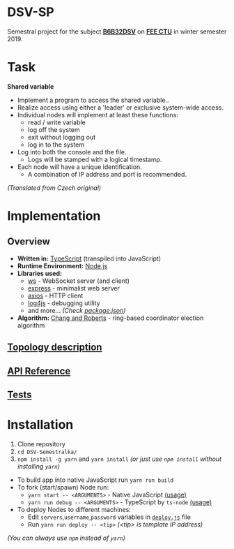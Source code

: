 # DSV-SP
Semestral project for the subject **[B6B32DSV](https://www.fel.cvut.cz/en/education/bk/predmety/31/31/p3131406.html)** on **[FEE CTU](https://www.fel.cvut.cz/)** in winter semester 2019.

# Task
**Shared variable**
- Implement a program to access the shared variable..
- Realize access using either a 'leader' or exclusive system-wide access.
- Individual nodes will implement at least these functions:
  - read / write variable
  - log off the system
  - exit without logging out
  - log in to the system
- Log into both the console and the file.
  - Logs will be stamped with a logical timestamp.
- Each node will have a unique identification.
  - A combination of IP address and port is recommended.

*(Translated from Czech original)*

# Implementation
## Overview
- **Written in:** [TypeScript](https://www.typescriptlang.org/) (transpiled into JavaScript)
- **Runtime Environment:** [Node.js](https://nodejs.org/en/)
-  **Libraries used:**
   - [ws](https://www.npmjs.com/package/ws) - WebSocket server (and client)
   - [express](https://www.npmjs.com/package/express) - minimalist web server
   - [axios](https://www.npmjs.com/package/axios) - HTTP client
   - [log4js](https://www.npmjs.com/package/log4js) - debugging utility
   - and more... *(Check [package.json](https://github.com/Baterka/DSV-Semestralka/blob/master/package.json))*
  - **Algorithm:** [Chang and Roberts](https://en.wikipedia.org/wiki/Chang_and_Roberts_algorithm) - ring-based coordinator election algorithm
## [Topology description](https://github.com/Baterka/DSV-Semestralka/wiki/Topology-description)
## [API Reference](https://github.com/Baterka/DSV-Semestralka/wiki/API-Reference)
## [Tests](https://github.com/Baterka/DSV-Semestralka/wiki/Tests)

# Installation
1) Clone repository
2) `cd DSV-Semestralka/`
3) `npm install -g yarn` and `yarn install` *(or just use `npm install` without installing `yarn`)*
- To build app into native JavaScript run `yarn run build`
- To fork (start/spawn) Node run:
	- `yarn start -- <ARGUMENTS>` - Native JavaScript [(usage)](https://github.com/Baterka/DSV-SP/wiki)
	- `yarn run debug -- <ARGUMENTS>` - TypeScript by `ts-node` [(usage)](https://github.com/Baterka/DSV-SP/wiki)
- To deploy Nodes to different machines:
	- Edit `servers`,`username`,`password` variables in [`deploy.js`](https://github.com/Baterka/DSV-Semestralka/blob/master/deploy.js) file
	- Run `yarn run deploy -- <tip>` *(\<tip> is template IP address)*
	
*(You can always use `npm` instead of `yarn`)*
